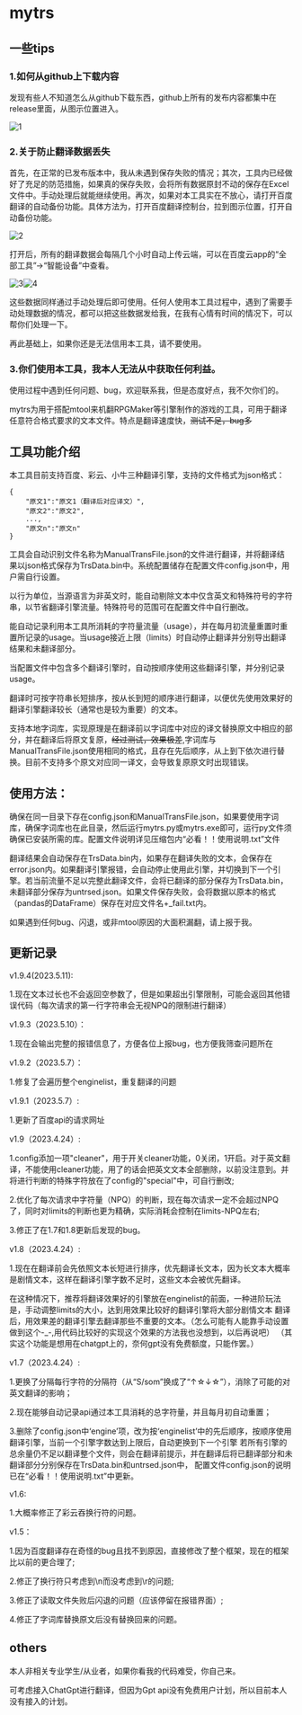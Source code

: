 # mytrs
## 一些tips

### 1.如何从github上下载内容
发现有些人不知道怎么从github下载东西，github上所有的发布内容都集中在release里面，从图示位置进入。

![1](picture/1.png)

### 2.关于防止翻译数据丢失

首先，在正常的已发布版本中，我从未遇到保存失败的情况；其次，工具内已经做好了充足的防范措施，如果真的保存失败，会将所有数据原封不动的保存在Excel文件中。手动处理后就能继续使用。再次，如果对本工具实在不放心，请打开百度翻译的自动备份功能。具体方法为，打开百度翻译控制台，拉到图示位置，打开自动备份功能。

![2](picture/2.png)

打开后，所有的翻译数据会每隔几个小时自动上传云端，可以在百度云app的“全部工具”→“智能设备”中查看。

![3](picture/3.png)![4](picture/4.jpg)

这些数据同样通过手动处理后即可使用。任何人使用本工具过程中，遇到了需要手动处理数据的情况，都可以把这些数据发给我，在我有心情有时间的情况下，可以帮你们处理一下。

再此基础上，如果你还是无法信用本工具，请不要使用。

### 3.你们使用本工具，我本人无法从中获取任何利益。

使用过程中遇到任何问题、bug，欢迎联系我，但是态度好点，我不欠你们的。

mytrs为用于搭配mtool来机翻RPGMaker等引擎制作的游戏的工具，可用于翻译任意符合格式要求的文本文件。特点是翻译速度快，~~测试不足，bug多~~
## 工具功能介绍
本工具目前支持百度、彩云、小牛三种翻译引擎，支持的文件格式为json格式：



    {
        "原文1":"原文1（翻译后对应译文）",
        "原文2":"原文2",
        ...,
        "原文n":"原文n"
    }



工具会自动识别文件名称为ManualTransFile.json的文件进行翻译，并将翻译结果以json格式保存为TrsData.bin中。系统配置储存在配置文件config.json中，用户需自行设置。

以行为单位，当源语言为非英文时，能自动剔除文本中仅含英文和特殊符号的字符串，以节省翻译引擎流量。特殊符号的范围可在配置文件中自行删改。

能自动记录利用本工具所消耗的字符量流量（usage），并在每月初流量重置时重置所记录的usage。当usage接近上限（limits）时自动停止翻译并分别导出翻译结果和未翻译部分。

当配置文件中包含多个翻译引擎时，自动按顺序使用这些翻译引擎，并分别记录usage。

翻译时可按字符串长短排序，按从长到短的顺序进行翻译，以便优先使用效果好的翻译引擎翻译较长（通常也是较为重要）的文本。

支持本地字词库，实现原理是在翻译前以字词库中对应的译文替换原文中相应的部分，并在翻译后将原文复原，~~经过测试，效果极差~~,字词库与ManualTransFile.json使用相同的格式，且存在先后顺序，从上到下依次进行替换。目前不支持多个原文对应同一译文，会导致复原原文时出现错误。

## 使用方法：
确保在同一目录下存在config.json和ManualTransFile.json，如果要使用字词库，确保字词库也在此目录，然后运行mytrs.py或mytrs.exe即可，运行py文件须确保已安装所需的库。配置文件说明详见压缩包内“必看！！使用说明.txt”文件

翻译结果会自动保存在TrsData.bin内，如果存在翻译失败的文本，会保存在error.json内。如果翻译引擎报错，会自动停止使用此引擎，并切换到下一个引擎。若当前流量不足以完整此翻译文件，会将已翻译的部分保存为TrsData.bin，未翻译部分保存为untrsed.json。如果文件保存失败，会将数据以原本的格式（pandas的DataFrame）保存在对应文件名+_fail.txt内。

如果遇到任何bug、闪退，或非mtool原因的大面积漏翻，请上报于我。
## 更新记录
v1.9.4(2023.5.11):

1.现在文本过长也不会返回空参数了，但是如果超出引擎限制，可能会返回其他错误代码（每次请求的第一行字符串会无视NPQ的限制进行翻译）

v1.9.3（2023.5.10）：

1.现在会输出完整的报错信息了，方便各位上报bug，也方便我筛查问题所在

v1.9.2（2023.5.7）：

1.修复了会遍历整个enginelist，重复翻译的问题

v1.9.1（2023.5.7）:

1.更新了百度api的请求网址

v1.9（2023.4.24）:

1.config添加一项"cleaner"，用于开关cleaner功能，0关闭，1开启。对于英文翻译，不能使用cleaner功能，用了的话会把英文文本全部删除，以前没注意到。并将进行判断的特殊字符放在了config的"special"中，可自行删改;

2.优化了每次请求中字符量（NPQ）的判断，现在每次请求一定不会超过NPQ了，同时对limits的判断也更为精确，实际消耗会控制在limits-NPQ左右;

3.修正了在1.7和1.8更新后发现的bug。

v1.8（2023.4.24）:

1.现在在翻译前会先依照文本长短进行排序，优先翻译长文本，因为长文本大概率是剧情文本，这样在翻译引擎字数不足时，这些文本会被优先翻译。

在这种情况下，推荐将翻译效果好的引擎放在enginelist的前面，一种进阶玩法是，手动调整limits的大小，达到用效果比较好的翻译引擎将大部分剧情文本
翻译后，用效果差的翻译引擎去翻译那些不重要的文本。（怎么可能有人能靠手动设置做到这个-_-,用代码比较好的实现这个效果的方法我也没想到，以后再说吧）
（其实这个功能是想用在chatgpt上的，奈何gpt没有免费额度，只能作罢。）

v1.7（2023.4.24）:

1.更换了分隔每行字符的分隔符（从“S/som”换成了“↑☆↓☆”），消除了可能的对英文翻译的影响；

2.现在能够自动记录api通过本工具消耗的总字符量，并且每月初自动重置；

3.删除了config.json中‘engine’项，改为按‘enginelist’中的先后顺序，按顺序使用翻译引擎，当前一个引擎字数达到上限后，自动更换到下一个引擎
若所有引擎的总余量仍不足以翻译整个文件，则会在翻译前提示，并在翻译后将已翻译部分和未翻译部分分别保存在TrsData.bin和untrsed.json中，
配置文件config.json的说明已在“必看！！使用说明.txt”中更新。

v1.6:

1.大概率修正了彩云吞换行符的问题。

v1.5：

1.因为百度翻译存在奇怪的bug且找不到原因，直接修改了整个框架，现在的框架比以前的更合理了;

2.修正了换行符只考虑到\n而没考虑到\r的问题;

3.修正了读取文件失败后闪退的问题（应该停留在报错界面）;

4.修正了字词库替换原文后没有替换回来的问题。
## others
本人非相关专业学生/从业者，如果你看我的代码难受，你自己来。

可考虑接入ChatGpt进行翻译，但因为Gpt api没有免费用户计划，所以目前本人没有接入的计划。
